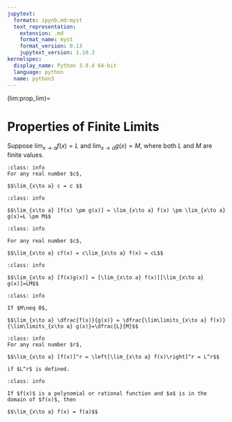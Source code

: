 ```yaml
---
jupytext:
  formats: ipynb,md:myst
  text_representation:
    extension: .md
    format_name: myst
    format_version: 0.13
    jupytext_version: 1.10.3
kernelspec:
  display_name: Python 3.9.4 64-bit
  language: python
  name: python3
---
```

(lim:prop_lim)=
# Properties of Finite Limits

Suppose $\displaystyle \lim_{x\to a} f(x) = L$ and $\displaystyle \lim_{x\to a} g(x) = M$, where both $L$ and $M$ are finite values.

```{admonition} (1) Limit of a Constant
:class: info
For any real number $c$, 

$$\lim_{x\to a} c = c $$
```

```{admonition} (2) The Sum & Difference Properties
:class: info

$$\lim_{x\to a} [f(x) \pm g(x)] = \lim_{x\to a} f(x) \pm \lim_{x\to a} g(x)=L \pm M$$
```

```{admonition} (3) The Constant Multiple Property
:class: info

For any real number $c$, 

$$\lim_{x\to a} cf(x) = c\lim_{x\to a} f(x) = cL$$
```

```{admonition} (4) Generalized Product Property
:class: info

$$\lim_{x\to a} [f(x)g(x)] = [\lim_{x\to a} f(x)][\lim_{x\to a} g(x)]=LM$$
```

```{admonition} (5) Quotient Property
:class: info

If $M\neq 0$,

$$\lim_{x\to a} \dfrac{f(x)}{g(x)} = \dfrac{\lim\limits_{x\to a} f(x)}{\lim\limits_{x\to a} g(x)}=\dfrac{L}{M}$$
```

```{admonition} (6) The Power Property
:class: info
For any real number $r$, 

$$\lim_{x\to a} [f(x)]^r = \left[\lim_{x\to a} f(x)\right]^r = L^r$$

if $L^r$ is defined.
```

```{admonition} (7) Polynomial and Rational Functions
:class: info

If $f(x)$ is a polynomial or rational function and $a$ is in the domain of $f(x)$, then

$$\lim_{x\to a} f(x) = f(a)$$
```
